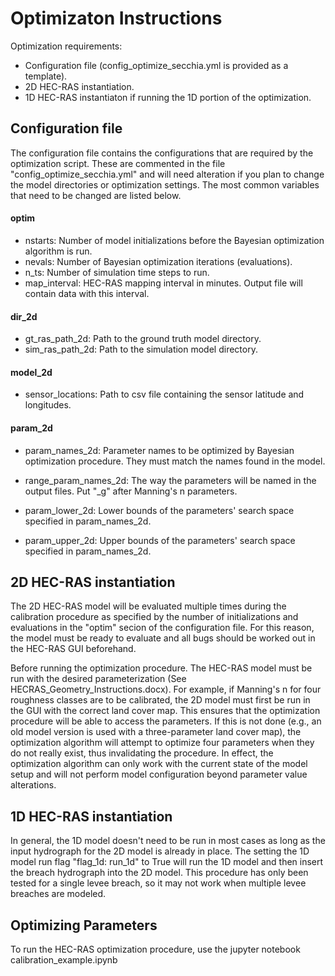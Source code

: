 # Optimizaton Instructions

Optimization requirements:
- Configuration file (config_optimize_secchia.yml is provided as a template).
- 2D HEC-RAS instantiation.
- 1D HEC-RAS instantiaton if running the 1D portion of the optimization.

## Configuration file

The configuration file contains the configurations that are required by the optimization script. These are commented 
in the file "config_optimize_secchia.yml" and will need alteration if you plan to change the model directories or optimization 
settings. The most common variables that need to be changed are listed below.

#### optim

- nstarts: Number of model initializations before the Bayesian optimization algorithm is run.
- nevals: Number of Bayesian optimization iterations (evaluations).
- n_ts: Number of simulation time steps to run.
- map_interval: HEC-RAS mapping interval in minutes. Output file will contain data with this interval.

#### dir_2d

- gt_ras_path_2d: Path to the ground truth model directory.
- sim_ras_path_2d: Path to the simulation model directory.

#### model_2d  

- sensor_locations: Path to csv file containing the sensor latitude and longitudes.

#### param_2d

- param_names_2d: Parameter names to be optimized by Bayesian optimization procedure. They must match the names
found in the model.
  
- range_param_names_2d: The way the parameters will be named in the output files. Put "_g" after Manning's n parameters.
- param_lower_2d: Lower bounds of the parameters' search space specified in param_names_2d.
- param_upper_2d: Upper bounds of the parameters' search space specified in param_names_2d.

## 2D HEC-RAS instantiation

The 2D HEC-RAS model will be evaluated multiple times during the calibration procedure as specified by the number of 
initializations and evaluations in the "optim" secion of the configuration file. 
For this reason, the model must be ready to evaluate and all bugs should be worked out in the HEC-RAS GUI beforehand. 

Before running the optimization procedure.
The HEC-RAS model must be run with the desired parameterization (See HECRAS_Geometry_Instructions.docx). 
For example, if Manning's n for four roughness classes are to be calibrated, 
the 2D model must first be run in the GUI with the correct land cover map. 
This ensures that the optimization procedure will be able to access the parameters. 
If this is not done (e.g., an old model version is used with a three-parameter land cover map), 
the optimization algorithm will attempt to optimize four parameters when they do not really exist, 
thus invalidating the procedure. In effect, the optimization algorithm can only work with the current 
state of the model setup and will not perform model configuration beyond parameter value alterations.

## 1D HEC-RAS instantiation

In general, the 1D model doesn't need to be run in most cases as long as the input hydrograph for the 2D model is already in place. The setting the 1D model run flag "flag_1d: run_1d" to True will run the 1D model and then insert the breach hydrograph into the 2D model. This procedure has only been tested for a single levee breach, so it may not work when multiple levee breaches are modeled.

## Optimizing Parameters

To run the HEC-RAS optimization procedure, use the jupyter notebook calibration_example.ipynb
